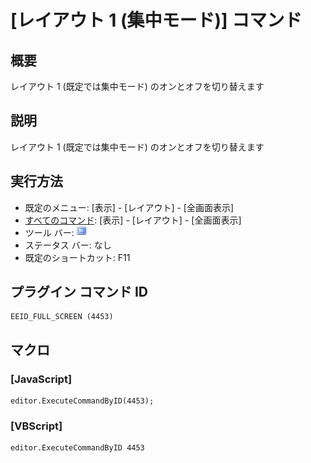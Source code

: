 # \[レイアウト 1 (集中モード)\] コマンド

## 概要

レイアウト 1 (既定では集中モード) のオンとオフを切り替えます

## 説明

レイアウト 1 (既定では集中モード) のオンとオフを切り替えます

## 実行方法

- 既定のメニュー: \[表示\] \- \[レイアウト\] \- \[全画面表示\]
- [すべてのコマンド](../../glossary/allcommands): \[表示\] \- \[レイアウト\] \- \[全画面表示\]
- ツール バー: ![](../../images/full_screen.gif)
- ステータス バー: なし
- 既定のショートカット: F11

## プラグイン コマンド ID

```
EEID_FULL_SCREEN (4453)
```

## マクロ

### \[JavaScript\]

```
editor.ExecuteCommandByID(4453);
```

### \[VBScript\]

```
editor.ExecuteCommandByID 4453
```
